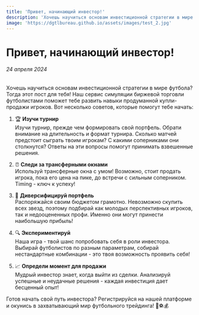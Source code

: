 ```yaml
---
title: 'Привет, начинающий инвестор!'
description: 'Хочешь научиться основам инвестиционной стратегии в мире футбола? Тогда этот пост для тебя!'
image: 'https://dgtlbureau.github.io/assets/images/test_2.jpg'
---
```


# Привет, начинающий инвестор!

###### 24 апреля 2024

Хочешь научиться основам инвестиционной стратегии в мире футбола? Тогда этот пост для тебя! Наш сервис симуляции биржевой торговли футболистами поможет тебе развить навыки продуманной купли-продажи игроков. Вот несколько советов, которые помогут тебе начать:

1.  🏆 **Изучи турнир**  
    Изучи турнир, прежде чем формировать свой портфель. Обрати внимание на длительность и формат турнира. Сколько матчей предстоит сыграть твоим игрокам? С какими соперниками они столкнутся? Ответы на эти вопросы помогут принимать взвешенные решения.

2.  ⏰ **Следи за трансферными окнами**  
    Используй трансферные окна с умом! Возможно, стоит продать игрока, пока его цена на пике, до встречи с сильным соперником. Timing - ключ к успеху!

3.  🎯 **Диверсифицируй портфель**  
    Распоряжайся своим бюджетом грамотно. Невозможно скупить всех звезд, поэтому подбирай как молодых перспективных игроков, так и недооцененных профи. Именно они могут принести наибольшую прибыль!

4.  🔍 **Экспериментируй**  
    Наша игра - твой шанс попробовать себя в роли инвестора. Выбирай футболистов по разным параметрам, собирай нестандартные комбинации - это твоя возможность проявить себя!

5.  📈 **Определи момент для продажи**  
    Мудрый инвестор знает, когда выйти из сделки. Анализируй успешные и неудачные решения - каждая инвестиция дает бесценный опыт!

Готов начать свой путь инвестора? Регистрируйся на нашей платформе и окунись в захватывающий мир футбольного трейдинга! 🌟⚽️💰
